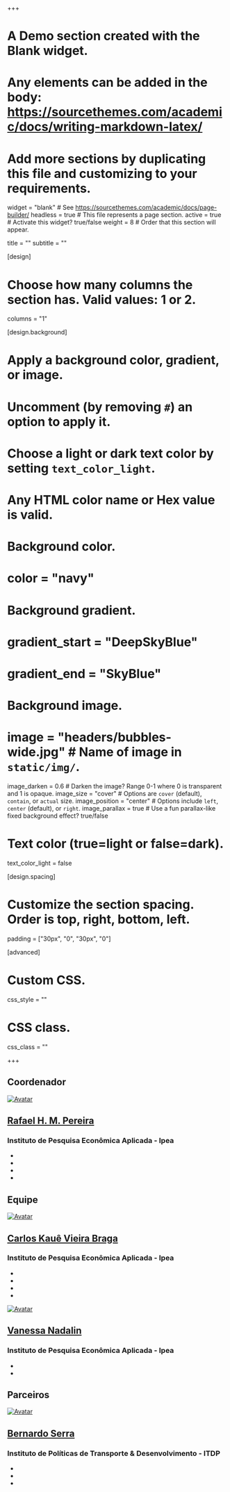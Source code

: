 +++
# A Demo section created with the Blank widget.
# Any elements can be added in the body: https://sourcethemes.com/academic/docs/writing-markdown-latex/
# Add more sections by duplicating this file and customizing to your requirements.

widget = "blank"  # See https://sourcethemes.com/academic/docs/page-builder/
headless = true  # This file represents a page section.
active = true  # Activate this widget? true/false
weight = 8  # Order that this section will appear.

title = ""
subtitle = ""

[design]
  # Choose how many columns the section has. Valid values: 1 or 2.
  columns = "1"

[design.background]
  # Apply a background color, gradient, or image.
  #   Uncomment (by removing `#`) an option to apply it.
  #   Choose a light or dark text color by setting `text_color_light`.
  #   Any HTML color name or Hex value is valid.

  # Background color.
  # color = "navy"

  # Background gradient.
  # gradient_start = "DeepSkyBlue"
  # gradient_end = "SkyBlue"

  # Background image.
  # image = "headers/bubbles-wide.jpg"  # Name of image in `static/img/`.
  image_darken = 0.6  # Darken the image? Range 0-1 where 0 is transparent and 1 is opaque.
  image_size = "cover"  #  Options are `cover` (default), `contain`, or `actual` size.
  image_position = "center"  # Options include `left`, `center` (default), or `right`.
  image_parallax = true  # Use a fun parallax-like fixed background effect? true/false

  # Text color (true=light or false=dark).
  text_color_light = false

[design.spacing]
  # Customize the section spacing. Order is top, right, bottom, left.
  padding = ["30px", "0", "30px", "0"]

[advanced]
 # Custom CSS.
 css_style = ""

 # CSS class.
 css_class = ""

+++

<div class="container-fluid">
  <div class="row justify-content-center people-widget">
    <!-- Aqui comeca a div geral -->
    <!-- Aqui comeca a div do coordenador -->
    <div class="col-12 col-sm-12 col-lg-4">
      <div class="col-md-12">
        <h2 class="mb-4">Coordenador</h2>
      </div>
      <div class="col-12 col-md-12 people-person">
        <a href="/acessooportunidades/authors/admin/"><img class="portrait" src="/acessooportunidades/authors/admin/avatar_rafael_hua2182735cf7a3c88055629d3e1e4e07f_24756_250x250_fill_q90_lanczos_center.jpeg" alt="Avatar"></a>
        <div class="portrait-title">
          <h2><a href="/acessooportunidades/authors/admin/">Rafael H. M. Pereira</a></h2>
          <h3>Instituto de Pesquisa Econômica Aplicada - Ipea</h3>
          <ul class="network-icon" aria-hidden="true">
            <li>
              <a href="/acessooportunidades/rafael.pereira@ipea.gov.br">
                <i class="fas fa-envelope"></i>
              </a>
            </li>
            <li>
              <a href="https://twitter.com/UrbanDemog" target="_blank" rel="noopener">
                <i class="fab fa-twitter"></i>
              </a>
            </li>
            <li>
              <a href="https://scholar.google.co.uk/citations?user=dbRivsEAAAAJ&amp;hl=en" target="_blank" rel="noopener">
                <i class="ai ai-google-scholar"></i>
              </a>
            </li>
            <li>
              <a href="https://github.com/rafapereirabr" target="_blank" rel="noopener">
                <i class="fab fa-github"></i>
              </a>
            </li>
          </ul>
        </div>
      </div>
    </div>
    <!-- Aqui comeca a div da equipe -->
    <div class="col-12 col-sm-12 col-lg-8">
    <div class="row">
        <div class="col-md-12">
          <h2 class="mb-4">Equipe</h2>
        </div>
        <!-- Aqui comeca a div da pessoa -->
        <div class="col-12 col-md-6 col-lg-6 people-person">
          <a href="/acessooportunidades/authors/kaue/"><img class="portrait" src="/acessooportunidades/authors/kaue/avatar_kaue_hu17ceb230b98668f03052a5062a7cfc89_17703_250x250_fill_q90_lanczos_center.jpg" alt="Avatar"></a>
          <div class="portrait-title">
            <h2><a href="/acessooportunidades/authors/kaue/">Carlos Kauê Vieira Braga</a></h2>
            <h3>Instituto de Pesquisa Econômica Aplicada - Ipea</h3>
            <ul class="network-icon" aria-hidden="true">
              <li>
                <a href="/acessooportunidades/carlos.braga@ipea.gov.br">
                  <i class="fas fa-envelope"></i>
                </a>
              </li>
              <li>
                <a href="https://twitter.com/ckauebraga" target="_blank" rel="noopener">
                  <i class="fab fa-twitter"></i>
                </a>
              </li>
              <li>
                <a href="https://scholar.google.com/citations?user=lm_oxt0AAAAJ&amp;hl=en" target="_blank" rel="noopener">
                  <i class="ai ai-google-scholar"></i>
                </a>
              </li>
              <li>
                <a href="https://github.com/kauebraga" target="_blank" rel="noopener">
                  <i class="fab fa-github"></i>
                </a>
              </li>
            </ul>
          </div>
        </div>
        <!-- Aqui comeca a div da pessoa -->
        <div class="col-12 col-md-6 col-lg-6 people-person">
          <a href="/acessooportunidades/authors/vanessa/"><img class="portrait" src="/acessooportunidades/authors/vanessa/avatar_vanessa_hu0c8e6dd287778b7ea7aed7cbda46457b_1503806_250x250_fill_q90_lanczos_center.jpg" alt="Avatar"></a>
          <div class="portrait-title">
            <h2><a href="/acessooportunidades/authors/vanessa/">Vanessa Nadalin</a></h2>
            <h3>Instituto de Pesquisa Econômica Aplicada - Ipea</h3>
            <ul class="network-icon" aria-hidden="true">
              <li>
                <a href="/acessooportunidades/vanessa.nadalin@ipea.gov.br">
                  <i class="fas fa-envelope"></i>
                </a>
              </li>
              <li>
                <a href="https://scholar.google.com/citations?user=0J-zbJQAAAAJ&amp;hl" target="_blank" rel="noopener">
                  <i class="ai ai-google-scholar"></i>
                </a>
              </li>
            </ul>
          </div>
        </div>
      </div>
    </div>
    <!-- Aqui comeca a div dos parceiros -->
    <div class="col-md-12">
      <div class="col-md-12">
        <h2 class="mb-4">Parceiros</h2>
      </div>
      <div class="col align-self-center people-person">
        <a href="/acessooportunidades/authors/bernardo/"><img class="portrait" src="/acessooportunidades/authors/bernardo/avatar_bernardo_hu960622ff408bafdbccba288dadce9969_443442_250x250_fill_q90_lanczos_center.jpg" alt="Avatar"></a>
        <div class="portrait-title">
          <h2><a href="/acessooportunidades/authors/bernardo/">Bernardo  Serra</a></h2>
          <h3>Instituto de Políticas de Transporte &amp; Desenvolvimento - ITDP</h3>
          <ul class="network-icon" aria-hidden="true">
            <li>
              <a href="/acessooportunidades/bernardo.serra@itdp.org">
                <i class="fas fa-envelope"></i>
              </a>
            </li>
            <li>
              <a href="https://twitter.com/BernardoSerra7" target="_blank" rel="noopener">
                <i class="fab fa-twitter"></i>
              </a>
            </li>
            <li>
              <a href="https://github.com/bernardomlserra" target="_blank" rel="noopener">
                <i class="fab fa-github"></i>
              </a>
            </li>
          </ul>
        </div>
      </div>
    </div>
  </div>
</div>
